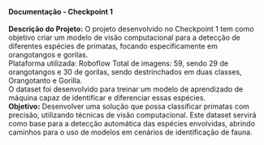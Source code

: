 <b>Documentação - Checkpoint 1</b> 
<br>
<br>
<b>Descrição do Projeto:</b> O projeto desenvolvido no Checkpoint 1 tem como objetivo criar um modelo de visão computacional para a detecção de 
diferentes espécies de primatas, focando especificamente em orangotangos e gorilas. 
<br>
Plataforma utilizada: Roboflow Total de imagens: 59, sendo 29 de orangotangos e 30 de gorilas, sendo destrinchados em duas classes, Orangotanto e Gorilla.
<br>
O dataset foi desenvolvido para treinar um modelo de aprendizado de máquina capaz de identificar e diferenciar essas espécies.
<br>
<b>Objetivo:</b> Desenvolver uma solução que possa classificar primatas com precisão, utilizando técnicas de visão computacional. 
Este dataset servirá como base para a detecção automática das espécies envolvidas, abrindo caminhos para o uso de modelos em cenários de identificação de fauna.
